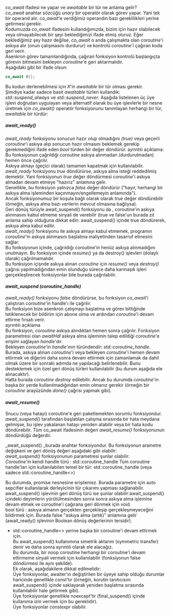 _co_await_ ifadesi ne yapar ve _awaitable_ bir tür ne anlama gelir?<br>
_co_await_ anahtar sözcüğü _unary_ bir operatör olarak görev yapar. Yani tek bir operand alır. _co_await_'e verdiğimiz operandın bazı gereklilikleri yerine getirmesi gerekir.<br>
Kodumuzda _co_await_ ifadesini kullandığımızda, bizim için hazır olabilecek veya olmayabilecek bir şeyi beklediğimizi ifade etmiş oluruz.
Eğer beklediğimiz şey hazır değilse, _co_await_ o anda çalışmakta olan _coroutine_'i askıya alır (onun çalışmasını durdurur) ve kontrolü _coroutine_'i çağıran koda geri verir. <br>
Asenkron görev tamamlandığında, çağıran fonksiyon kontrolü başlangıçta görevin bitmesini bekleyen _coroutine_'e geri aktarmalıdır.<br> 
Aşağıdaki gibi bir ifade olsun:

```cpp
co_await X{};
```

Bu kodun derlenebilmesi için _X_'in _awaitable_ bir tür olması gerekir. <br> 
Şimdiye kadar sadece basit _awaitable_ türleri kullandık:<br> 
_std::suspend_always_ ve _std::suspend_never_. 
Aşağıda listelenen üç üye işlevi doğrudan uygulayan veya alternatif olarak bu üye işlevlerle bir nesne üretmek için _co_await()_ operatör fonksiyonunu tanımlayan herhangi bir tür, _awaitable_ bir türdür:

##### _await_ready()_
_await_ready_ fonksiyonu sonucun hazır olup olmadığını _(true)_ veya geçerli _coroutine_'i askıya alıp sonucun hazır olmasını beklemek gerekip gerekmediğini ifade eden _bool_ türden bir değer döndürür.
ayrıntılı açıklama: <br>
Bu fonksiyonun çağrıldığı _coroutine_ askıya alınmadan (durdurulmadan) hemen önce çağrılır.<br>
Askıya almayı (geçici olarak) tamamen kapatmak için kullanılabilir. <br>
_await_ready_ fonksiyonu _true_ döndürürse, askıya alma isteği reddedilmiş demektir. Yani fonksiyonun _true_ değer döndürmesi _coroutine_'i askıya almadan devam etmeye "hazırız" anlamına gelir.<br>
Genellikle, bu fonksiyon yalnızca _false_ değer döndürür ("hayır, herhangi bir askıya alma işleminden kaçınmayın/engellemeyin anlamında").<br> 
Ancak fonksiyonumuz bir koşula bağlı olarak olarak _true_ değer döndürebilir (örneğin, askıya alma bazı verilerin mevcut olmasına bağlıysa).<br>
Geri dönüş türüyle await_suspend() fonksiyonu da , coroutine'in askıya alınmasını kabul etmeme sinyali de verebilir (true ve false'un burada zıt anlama sahip olduğuna dikkat edin: await_suspend() içinde true döndürerek, askıya alma kabul edilir. <br> 
_await_ready()_ fonksiyonu ile askıya almayı kabul etmemek, programın _coroutine_'in askıya alınmasını başlatma maliyetinden tasarruf etmesini sağlar.<br>
Bu fonksiyonun içinde, çağrıldığı coroutine'in henüz askıya alınmadığını unutmayın. 
Bu fonksiyon içinde _resume()_ ya da destroy() işlevleri (dolaylı olarak) çağrılmamalıdır.<br> 
Bu fonksiyon içişnde askıya alınan _coroutine_ için _resume()_ veya _destroy()_ çağrısı yapılmadığından emin olunduğu sürece daha karmaşık işleri gerçekleştirecek fonksiyonlar bile burada çağrılabilir.
<br>

#### _await_suspend (coroutine_handle)_ 
_await_ready()_ fonksiyonu _false_ döndürürse, bu fonksiyon _co_await_'i çalıştıran _coroutine_'in handle'ı ile çağrılır. <br>
Bu fonksiyon bize asenkron çalışmayı başlatma ve görev bittiğinde tetiklenecek bir bildirim için abone olma ve ardından _coroutine_'i devam ettirme fırsatı verir.<br>
ayrıntılı açıklama <br>
Bu fonksiyon, _coroutine_ askıya alındıktan hemen sonra çağrılır. 
Fonksiyon parametresi olan _awaitHdl_ askıya alma işleminin talep edildiği _coroutine_'e erişimi sağlayan _handle_'dır.<br>
Bekleyen _coroutine_'in _handle_'ının türündendir: _std::coroutine_handle<PromiseType>_. <br>
Burada, askıya alınan _coroutine_'i veya bekleyen _coroutine_'i hemen devam ettirmek ve diğerini daha sonra devam ettirmek için zamanlamak da dahil olmak üzere bir sonraki adımda ne yapılacağı belirlenebilir. 
Bunu desteklemek için özel geri dönüş türleri kullanılabilir (bu durum aşağıda ele alınacaktır).<br>
Hatta burada _coroutine_ _destroy_ edilebilir.  Ancak bu durumda _coroutine_'in başka bir yerde kullanılmadığından emin olmanız gerekir (örneğin bir _coroutine_ arayüzünde _done()_ çağrısı yapmak gibi). <br>

#### _await_resume()_
Snucu (veya hatayı) coroutine'e geri paketlemekten sorumlu fonksiyondur. <br>
_await_suspend()_ tarafından başlatılan çalışma sırasında bir hata meydana gelmişse, bu işlev yakalanan hatayı yeniden atabilir veya bir hata kodu döndürebilir. 
Tüm co_await ifadesinin değeri _await_resume()_ fonksiyonunun döndürdüğü değerdir.


_await_suspend() _burada anahtar fonksiyondur. Bu fonksiyonun arametre değişkeni ve geri dönüş değeri aşağıdaki gibi olabilir:<br>
_await_suspend()_ fonksiyonunun parametresi şunlar olabilir:<br>
_Coroutine_'in kendi handle türü :
std::coroutine_handle<PrmType>
Tüm coroutine handle'ları için kullanılabilen temel bir tür:
std::coroutine_handle<void> (veya sadece std::coroutine_handle<>)

Bu durumda, promise nesnesine erişilemez.
Burada parametre için auto sepcifier kullanılarak derleyicinin  tür çıkarımı yapması sağlanabilir.
await_suspend() işlevinin geri dönüş türü ise şunlar olabilir:await_suspend() içindeki deyimlerin yürütülmesinden sonra sonra askıya alma işlemine devam etmek ve coroutine'i çağırana geri dönmek için void. <br>
bool türü : askıya almanın gerçekten gerçekleşip gerçekleşmeyeceğini bildirmek için. Burada false "askıya alma (artık)" anlamına gelir (await_ready() işlevinin Boolean dönüş değerlerinin tersidir).<br>
- std::coroutine_handle<> yerine başka bir coroutine'i devam ettirmek için. <br>
Bu await_suspend() kullanımına simetrik aktarım (symmetric transfer) denir ve daha sonra ayrıntılı olarak ele alacağız.<br>
Bu durumda, bir noop coroutine herhangi bir coroutine'i devam ettirmeme sinyali vermek için kullanılabilir (fonksiyonun false döndürmesi ile aynı şekilde).<br>
Ek olarak, aşağıdakilere dikkat edilmelidir:<br>
Üye fonksiyonlar, awaiter'ın değiştirilen bir üyeye sahip olduğu durumlar haricinde genellikle const'tır (örneğin, korutin tanıtıcısını await_suspend() içinde saklayarak yeniden başlatma sırasında kullanılabilir hale getirmek gibi). <br>
Üye fonksiyonlar genellikle noexcept'tir (final_suspend() içinde kullanıma izin vermek için bu gereklidir). <br>
Üye fonksiyonlar _constexpr_ olabilir. <br>

